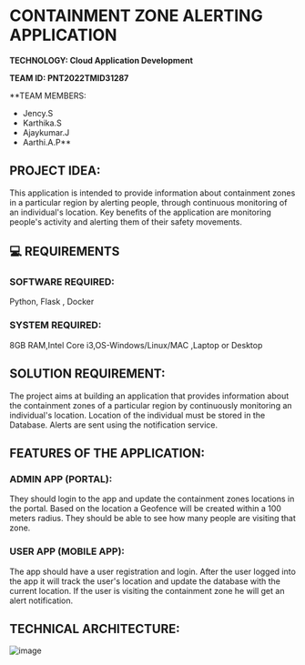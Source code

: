 # CONTAINMENT ZONE ALERTING APPLICATION


**TECHNOLOGY: Cloud Application Development**

**TEAM ID: PNT2022TMID31287**

**TEAM MEMBERS: 
- Jency.S
- Karthika.S
- Ajaykumar.J
- Aarthi.A.P**

## **PROJECT IDEA:**
This application is intended to provide information about containment zones in a particular region by alerting people, through continuous monitoring of an individual's location.  Key benefits of the application are monitoring people's activity and alerting them of their safety movements.

## :computer: **REQUIREMENTS**

### **SOFTWARE REQUIRED:**
Python, Flask , Docker

### **SYSTEM REQUIRED:**
8GB RAM,Intel Core i3,OS-Windows/Linux/MAC ,Laptop or Desktop

## **SOLUTION REQUIREMENT:**
The project aims at building an application that provides information about the containment zones of a particular region by continuously monitoring an individual's location. Location of the individual must be stored in the Database. Alerts are sent using the notification service. 

## **FEATURES OF THE APPLICATION:**

### **ADMIN APP (PORTAL):**
They should login to the app and update the containment zones locations in the portal.  Based on the location a Geofence will be created within a 100 meters radius.  They should be able to see how many people are visiting that zone.

### **USER APP (MOBILE APP):**
The app should have a user registration and login.  After the user logged into the app it will  track the user's location and update the database with the current location.  If the user is visiting the containment zone he will get an alert notification.

## **TECHNICAL ARCHITECTURE:**

![image](https://user-images.githubusercontent.com/98375121/192108444-67ed2600-75f3-48b3-9992-01f9bb37acd5.png)

